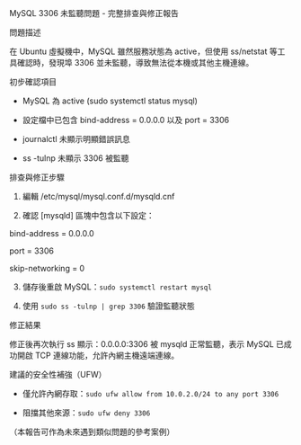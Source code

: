 MySQL 3306 未監聽問題 - 完整排查與修正報告


問題描述

在 Ubuntu 虛擬機中，MySQL 雖然服務狀態為 active，但使用 ss/netstat 等工具確認時，發現埠 3306 並未監聽，導致無法從本機或其他主機連線。


初步確認項目

- MySQL 為 active (sudo systemctl status mysql)

- 設定檔中已包含 bind-address = 0.0.0.0 以及 port = 3306

- journalctl 未顯示明顯錯誤訊息

- ss -tulnp 未顯示 3306 被監聽


排查與修正步驟

1. 編輯 /etc/mysql/mysql.conf.d/mysqld.cnf

2. 確認 [mysqld] 區塊中包含以下設定：

 bind-address = 0.0.0.0

 port = 3306

 skip-networking = 0

3. 儲存後重啟 MySQL：`sudo systemctl restart mysql`

4. 使用 `sudo ss -tulnp | grep 3306` 驗證監聽狀態


修正結果

修正後再次執行 ss 顯示：0.0.0.0:3306 被 mysqld 正常監聽，表示 MySQL 已成功開啟 TCP 連線功能，允許內網主機遠端連線。

建議的安全性補強（UFW）

- 僅允許內網存取：`sudo ufw allow from 10.0.2.0/24 to any port 3306`

- 阻擋其他來源：`sudo ufw deny 3306`

（本報告可作為未來遇到類似問題的參考案例）